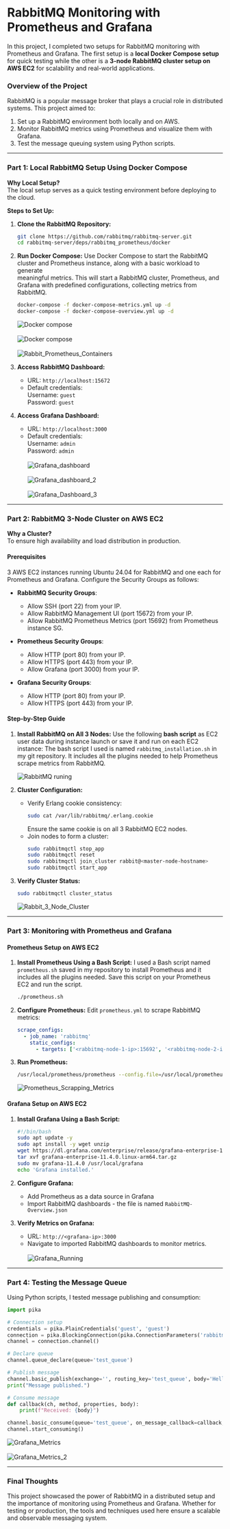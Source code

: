 # RabbitMQ Monitoring with Prometheus and Grafana

In this project, I completed two setups for RabbitMQ monitoring with Prometheus and Grafana. The first setup is a **local Docker Compose setup** for quick testing while the other is a **3-node RabbitMQ cluster setup on AWS EC2** for scalability and real-world applications.

### Overview of the Project

RabbitMQ is a popular message broker that plays a crucial role in distributed systems. This project aimed to:
1. Set up a RabbitMQ environment both locally and on AWS.
2. Monitor RabbitMQ metrics using Prometheus and visualize them with Grafana.
3. Test the message queuing system using Python scripts.

---

### Part 1: Local RabbitMQ Setup Using Docker Compose

**Why Local Setup?**  
The local setup serves as a quick testing environment before deploying to the cloud.

**Steps to Set Up:**

1. **Clone the RabbitMQ Repository:**
   ```bash
   git clone https://github.com/rabbitmq/rabbitmq-server.git
   cd rabbitmq-server/deps/rabbitmq_prometheus/docker
   ```

2. **Run Docker Compose:**
   Use Docker Compose to start the RabbitMQ cluster and Prometheus instance, along with a basic workload to generate       
   meaningful metrics. This will start a RabbitMQ cluster, Prometheus, and Grafana with predefined configurations, 
   collecting metrics from RabbitMQ.
   ```bash
   docker-compose -f docker-compose-metrics.yml up -d
   docker-compose -f docker-compose-overview.yml up -d
   ```
    ![Docker compose](https://github.com/Fidelisesq/Cloud-DevOps-Daily-Challenge/blob/main/Day-4/Docker_compose_images/Rabbit-Prometheus-Grafana-Up.png)
   <br><br>
   ![Docker compose](https://github.com/Fidelisesq/Cloud-DevOps-Daily-Challenge/blob/main/Day-4/Docker_compose_images/Rabbit-metrics.png)
   <br><br>
   ![Rabbit_Prometheus_Containers](https://github.com/Fidelisesq/Cloud-DevOps-Daily-Challenge/blob/main/Day-4/Docker_compose_images/Rabbit-Prometheus-Grafana-containers.png)

4. **Access RabbitMQ Dashboard:**
   - URL: `http://localhost:15672`
   - Default credentials:  
     Username: `guest`  
     Password: `guest`

5. **Access Grafana Dashboard:**  
   - URL: `http://localhost:3000`  
   - Default credentials:  
     Username: `admin`  
     Password: `admin`
     <br><br>
![Grafana_dashboard](https://github.com/Fidelisesq/Cloud-DevOps-Daily-Challenge/blob/main/Day-4/Docker_compose_images/Grafana%20RabbitmQ%20Metric%20dashboard.png)
<br><br>
![Grafana_dashboard_2](https://github.com/Fidelisesq/Cloud-DevOps-Daily-Challenge/blob/main/Day-4/Docker_compose_images/Grafana%20RabbitmQ%20Metric%20dashboard-2.png)
<br><br>
![Grafana_Dashboard_3](https://github.com/Fidelisesq/Cloud-DevOps-Daily-Challenge/blob/main/Day-4/Docker_compose_images/Grafana%20RabbitmQ%20Metric%20dashboard-3.png)
---

### Part 2: RabbitMQ 3-Node Cluster on AWS EC2

**Why a Cluster?**  
To ensure high availability and load distribution in production.

#### Prerequisites
3 AWS EC2 instances running Ubuntu 24.04 for RabbitMQ and one each for Prometheus and Grafana. Configure the Security Groups as follows:

- **RabbitMQ Security Groups**:
  - Allow SSH (port 22) from your IP.
  - Allow RabbitMQ Management UI (port 15672) from your IP.
  - Allow RabbitMQ Prometheus Metrics (port 15692) from Prometheus instance SG.

- **Prometheus Security Groups**:
  - Allow HTTP (port 80) from your IP.
  - Allow HTTPS (port 443) from your IP.
  - Allow Grafana (port 3000) from your IP.

- **Grafana Security Groups**:
  - Allow HTTP (port 80) from your IP.
  - Allow HTTPS (port 443) from your IP.


#### Step-by-Step Guide

1. **Install RabbitMQ on All 3 Nodes:**
   Use the following **bash script** as EC2 user data during instance launch or save it and run on each EC2 instance:
   The bash script I used is named `rabbitmq_installation.sh` in my git repository. It includes all the plugins needed to help Prometheus scrape metrics from RabbitMQ.

   ![RabbitMQ runing](https://github.com/Fidelisesq/Cloud-DevOps-Daily-Challenge/blob/main/Day-4/3-Node%20AWS%20Setup%20Images/rabbitmq-running-1.png)

3. **Cluster Configuration:**
   - Verify Erlang cookie consistency:
     ```bash
     sudo cat /var/lib/rabbitmq/.erlang.cookie
     ```
     Ensure the same cookie is on all 3 RabbitMQ EC2 nodes.
   - Join nodes to form a cluster:
     ```bash
     sudo rabbitmqctl stop_app
     sudo rabbitmqctl reset
     sudo rabbitmqctl join_cluster rabbit@<master-node-hostname>
     sudo rabbitmqctl start_app
     ```

4. **Verify Cluster Status:**
   ```bash
   sudo rabbitmqctl cluster_status
   ```
   ![Rabbit_3_Node_Cluster](https://github.com/Fidelisesq/Cloud-DevOps-Daily-Challenge/blob/main/Day-4/3-Node%20AWS%20Setup%20Images/rabbit_cluster_3_nodes.png)

---

### Part 3: Monitoring with Prometheus and Grafana

#### Prometheus Setup on AWS EC2

1. **Install Prometheus Using a Bash Script:**
   I used a Bash script named `prometheus.sh` saved in my repository to install Prometheus and it includes all the plugins needed. Save this script on your Prometheus EC2 and run the script.
   ```bash
   ./prometheus.sh
   ```

3. **Configure Prometheus:**
   Edit `prometheus.yml` to scrape RabbitMQ metrics:
   ```yaml
   scrape_configs:
     - job_name: 'rabbitmq'
       static_configs:
         - targets: ['<rabbitmq-node-1-ip>:15692', '<rabbitmq-node-2-ip>:15692', '<rabbitmq-node-3-ip>:15692']
   ```

4. **Run Prometheus:**
   ```bash
   /usr/local/prometheus/prometheus --config.file=/usr/local/prometheus/prometheus.yml
   ```
   ![Prometheus_Scrapping_Metrics](https://github.com/Fidelisesq/Cloud-DevOps-Daily-Challenge/blob/main/Day-4/3-Node%20AWS%20Setup%20Images/Prometheus%20scapping%20metrics.png)

#### Grafana Setup on AWS EC2

1. **Install Grafana Using a Bash Script:**
   ```bash
   #!/bin/bash
   sudo apt update -y
   sudo apt install -y wget unzip
   wget https://dl.grafana.com/enterprise/release/grafana-enterprise-11.4.0.linux-arm64.tar.gz
   tar xvf grafana-enterprise-11.4.0.linux-arm64.tar.gz
   sudo mv grafana-11.4.0 /usr/local/grafana
   echo 'Grafana installed.'
   ```

2. **Configure Grafana:**
   - Add Prometheus as a data source in Grafana
   - Import RabbitMQ dashboards - the file is named `RabbitMQ-Overview.json`

3. **Verify Metrics on Grafana:**
   - URL: `http://<grafana-ip>:3000`
   - Navigate to imported RabbitMQ dashboards to monitor metrics.
     <br><br>
     ![Grafana_Running](https://github.com/Fidelisesq/Cloud-DevOps-Daily-Challenge/blob/main/Day-4/3-Node%20AWS%20Setup%20Images/graphana-running.png)
---

### Part 4: Testing the Message Queue

Using Python scripts, I tested message publishing and consumption:

```python
import pika

# Connection setup
credentials = pika.PlainCredentials('guest', 'guest')
connection = pika.BlockingConnection(pika.ConnectionParameters('rabbitmq-node-ip', credentials=credentials))
channel = connection.channel()

# Declare queue
channel.queue_declare(queue='test_queue')

# Publish message
channel.basic_publish(exchange='', routing_key='test_queue', body='Hello RabbitMQ!')
print("Message published.")

# Consume message
def callback(ch, method, properties, body):
    print(f"Received: {body}")

channel.basic_consume(queue='test_queue', on_message_callback=callback, auto_ack=True)
channel.start_consuming()
```
![Grafana_Metrics](https://github.com/Fidelisesq/Cloud-DevOps-Daily-Challenge/blob/main/Day-4/3-Node%20AWS%20Setup%20Images/grafana.png)
<br><br>
![Grafana_Metrics_2](https://github.com/Fidelisesq/Cloud-DevOps-Daily-Challenge/blob/main/Day-4/3-Node%20AWS%20Setup%20Images/grafana-2.png)

---

### Final Thoughts

This project showcased the power of RabbitMQ in a distributed setup and the importance of monitoring using Prometheus and Grafana. Whether for testing or production, the tools and techniques used here ensure a scalable and observable messaging system.
